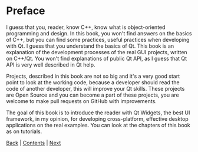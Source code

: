 # Preface

I guess that you, reader, know C\+\+, know what is object-oriented programming
and design. In this book, you won't find answers on the basics of C\+\+, but you
can find some practices, useful practices when developing with Qt. I guess
that you understand the basics of Qt. This book is an explanation of the development
processes of the real GUI projects, written on C\+\+/Qt. You won't find
explanations of public Qt API, as I guess that Qt API is very well
described in Qt help.

Projects, described in this book are not so big and it's a very good start point
to look at the working code, because a developer should read the code of another developer,
this will improve your Qt skills. These projects are Open Source and you can
become a part of these projects, you are welcome to make pull requests on GitHub
with improvements.

The goal of this book is to introduce the reader with Qt Widgets, the best
UI framework, in my opinion, for developing cross-platform, effective desktop
applications on the real examples. You can look at the chapters of this book as on
tutorials.

[Back](../README.md) | [Contents](../README.md) | [Next](chapter01/intro.md)